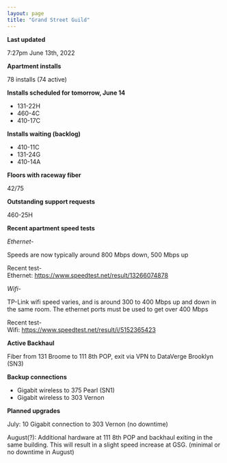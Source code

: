 ```yaml
---
layout: page
title: "Grand Street Guild"
---
```

**Last updated**

7:27pm June 13th, 2022

**Apartment installs**

78 installs (74 active)

**Installs scheduled for tomorrow, June 14**

- 131-22H
- 460-4C
- 410-17C

**Installs waiting (backlog)**

- 410-11C  
- 131-24G  
- 410-14A  

**Floors with raceway fiber**

42/75

**Outstanding support requests**

460-25H

**Recent apartment speed tests**

*Ethernet-*

Speeds are now typically around 800 Mbps down, 500 Mbps up  

Recent test-  
Ethernet: https://www.speedtest.net/result/13266074878

*Wifi-*

TP-Link wifi speed varies, and is around 300 to 400 Mbps up and down in the same room. The ethernet ports must be used to get over 400 Mbps  

Recent test-  
Wifi: https://www.speedtest.net/result/i/5152365423

**Active Backhaul**

Fiber from 131 Broome to 111 8th POP, exit via VPN to DataVerge Brooklyn (SN3)

**Backup connections**

- Gigabit wireless to 375 Pearl (SN1)
- Gigabit wireless to 303 Vernon

**Planned upgrades**

July: 10 Gigabit connection to 303 Vernon (no downtime)

August(?): Additional hardware at 111 8th POP and backhaul exiting in the same building. This will result in a slight speed increase at GSG. (minimal or no downtime in August)





